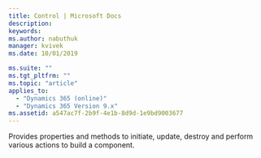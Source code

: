 ```yaml
---
title: Control | Microsoft Docs
description: 
keywords:
ms.author: nabuthuk
manager: kvivek
ms.date: 10/01/2019

ms.suite: ""
ms.tgt_pltfrm: ""
ms.topic: "article"
applies_to: 
  - "Dynamics 365 (online)"
  - "Dynamics 365 Version 9.x"
ms.assetid: a547ac7f-2b9f-4e1b-8d9d-1e9bd9003677
---
```


Provides properties and methods to initiate, update, destroy and perform various actions to build a component.

